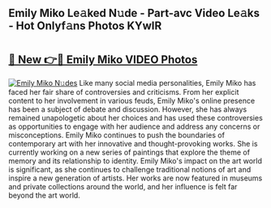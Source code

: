 ## Emily Miko Le𝚊ked N𝚞de - Part-avc Video Le𝚊ks - Hot Onlyf𝚊ns Photos KYwIR

# <h2><a href="http://ab64120.deff.icu/?id=Emily+Miko">🔗 New 👉🔴 Emily Miko VIDEO Photos</a></h2>

[![Emily Miko N𝚞des](https://i.imgur.com/rIISA9y.gif)](http://ab64120.deff.icu/?id=Emily+Miko)
Like many social media personalities, Emily Miko has faced her fair share of controversies and criticisms. From her explicit content to her involvement in various feuds, Emily Miko's online presence has been a subject of debate and discussion. However, she has always remained unapologetic about her choices and has used these controversies as opportunities to engage with her audience and address any concerns or misconceptions. Emily Miko continues to push the boundaries of contemporary art with her innovative and thought-provoking works. She is currently working on a new series of paintings that explore the theme of memory and its relationship to identity. Emily Miko's impact on the art world is significant, as she continues to challenge traditional notions of art and inspire a new generation of artists. Her works are now featured in museums and private collections around the world, and her influence is felt far beyond the art world.
